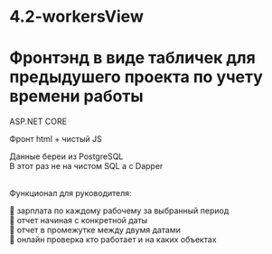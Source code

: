 # 4.2-workersView

# Фронтэнд в виде табличек для предыдушего проекта по учету времени работы
ASP.NET CORE

Фронт html + чистый JS
<div> 
 Данные береи из PostgreSQL<br />
В этот раз не на чистом SQL а с Dapper<br />
<div>
  <br>
<p>Функционал для руководителя:</p>

 :small_blue_diamond: зарплата по каждому рабочему за выбранный период<br />
 :small_blue_diamond: отчет начиная с конкретной даты<br />
 :small_blue_diamond: отчет в промежутке между двумя датами<br />
 :small_blue_diamond: онлайн проверка кто работает и на каких объектах<br />
  </div>
